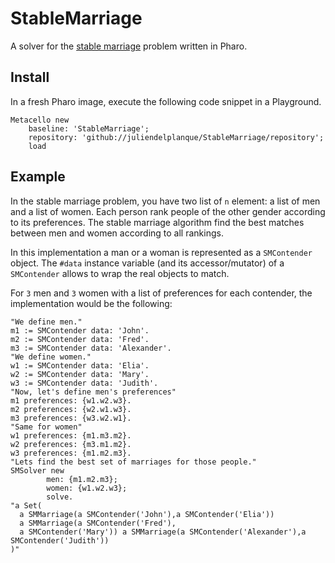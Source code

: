 # StableMarriage
A solver for the [stable marriage](https://en.wikipedia.org/wiki/Stable_marriage_problem#Algorithm) problem written in Pharo.

## Install
In a fresh Pharo image, execute the following code snippet in a Playground.
```
Metacello new
    baseline: 'StableMarriage';
    repository: 'github://juliendelplanque/StableMarriage/repository';
    load
```

## Example
In the stable marriage problem, you have two list of `n` element: a list of men and a list of women. Each person rank people of the other gender according to its preferences. The stable marriage algorithm find the best matches between men and women according to all rankings.

In this implementation a man or a woman is represented as a `SMContender` object. The `#data` instance variable (and its accessor/mutator) of a `SMContender` allows to wrap the real objects to match.

For `3` men and `3` women with a list of preferences for each contender, the implementation would be the following:

```
"We define men."
m1 := SMContender data: 'John'.
m2 := SMContender data: 'Fred'.
m3 := SMContender data: 'Alexander'.
"We define women."
w1 := SMContender data: 'Elia'.
w2 := SMContender data: 'Mary'.
w3 := SMContender data: 'Judith'.
"Now, let's define men's preferences"
m1 preferences: {w1.w2.w3}.
m2 preferences: {w2.w1.w3}.
m3 preferences: {w3.w2.w1}.
"Same for women"
w1 preferences: {m1.m3.m2}.
w2 preferences: {m3.m1.m2}.
w3 preferences: {m1.m2.m3}.
"Lets find the best set of marriages for those people."
SMSolver new
		men: {m1.m2.m3};
		women: {w1.w2.w3};
		solve.
"a Set(
  a SMMarriage(a SMContender('John'),a SMContender('Elia'))
  a SMMarriage(a SMContender('Fred'),
  a SMContender('Mary')) a SMMarriage(a SMContender('Alexander'),a SMContender('Judith'))
)"
```

